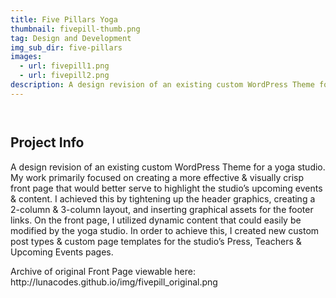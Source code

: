 ```yaml
---
title: Five Pillars Yoga
thumbnail: fivepill-thumb.png
tag: Design and Development
img_sub_dir: five-pillars
images:
  - url: fivepill1.png
  - url: fivepill2.png
description: A design revision of an existing custom WordPress Theme for a yoga studio. My work primarily focused on creating a more effective & visually crisp front page that would better serve to highlight the studio’s upcoming events & content. I achieved this by tightening up the header graphics, creating a 2-column & 3-column layout, and inserting graphical assets for the footer links. On the front page, I utilized dynamic content that could easily be modified by the yoga studio. In order to achieve this, I created new custom post types & custom page templates for the studio’s Press, Teachers & Upcoming Events pages.
---
```


<img src="/assets/img/{{ page.img_sub_dir }}/fivepill1.png" class="project-img" alt="">
<p class="project-img-desc"></p>
<div class="project-spacer"></div> <img src="/assets/img/{{ page.img_sub_dir }}/fivepill2.png" class="project-img" alt="">
<p class="project-img-desc"></p>
<div class="project-footer">
  <div class="project-desc">
    <h2 class="project-info">Project Info</h2>
    <p>A design revision of an existing custom WordPress Theme for a yoga studio. My work primarily focused on creating a more effective & visually crisp front page that would better serve to highlight the studio’s upcoming events & content. I achieved this by tightening up the header graphics, creating a 2-column & 3-column layout, and inserting graphical assets for the footer links. On the front page, I utilized dynamic content that could easily be modified by the yoga studio. In order to achieve this, I created new custom post types & custom page templates for the studio’s Press, Teachers & Upcoming Events pages.</p>
    <p>Archive of original Front Page viewable here: http://lunacodes.github.io/img/fivepill_original.png</p>
  </div>
</div>
